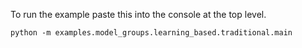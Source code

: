To run the example paste this into the console at the top level.

~~~
python -m examples.model_groups.learning_based.traditional.main
~~~